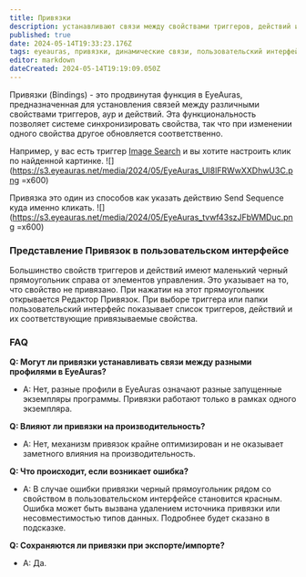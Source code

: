 ```yaml
---
title: Привязки
description: устанавливают связи между свойствами триггеров, действий и наложений для упрощения изменения групповых свойств и раскрытия новых возможностей
published: true
date: 2024-05-14T19:33:23.176Z
tags: eyeauras, привязки, динамические связи, пользовательский интерфейс
editor: markdown
dateCreated: 2024-05-14T19:19:09.050Z
---
```


Привязки (Bindings) - это продвинутая функция в EyeAuras, предназначенная для установления связей между различными свойствами триггеров, аур и действий. 
Эта функциональность позволяет системе синхронизировать свойства, так что при изменении одного свойства другое обновляется соответственно.

Например, у вас есть триггер [Image Search](/ru/triggers/imagecapturetriggers/imagesearch) и вы хотите настроить клик по найденной картинке.
![](https://s3.eyeauras.net/media/2024/05/EyeAuras_UI8lFRWwXXDhwU3C.png =x600)

Привязка это один из способов как указать действию Send Sequence куда именно кликать.
![](https://s3.eyeauras.net/media/2024/05/EyeAuras_tvwf43szJFbWMDuc.png =x600)

### **Представление Привязок в пользовательском интерфейсе**
Большинство свойств триггеров и действий имеют маленький черный прямоугольник справа от элементов управления. Это указывает на то, что свойство не привязано. При нажатии на этот прямоугольник открывается Редактор Привязок. При выборе триггера или папки пользовательский интерфейс показывает список триггеров, действий и их соответствующие привязываемые свойства.


### FAQ 

**Q: Могут ли привязки устанавливать связи между разными профилями в EyeAuras?**

-   A: Нет, разные профили в EyeAuras означают разные запущенные экземпляры программы. Привязки работают только в рамках одного экземпляра.

**Q: Влияют ли привязки на производительность?**

-   A: Нет, механизм привязок крайне оптимизирован и не оказывает заметного влияния на производительность.

**Q: Что происходит, если возникает ошибка?**

-   A: В случае ошибки привязки черный прямоугольник рядом со свойством в пользовательском интерфейсе становится красным. Ошибка может быть вызвана удалением источника привязки или несовместимостью типов данных. Подробнее будет сказано в подсказке.

**Q: Сохраняются ли привязки при экспорте/импорте?**

-   A: Да.
